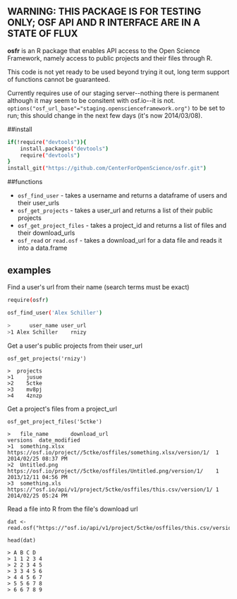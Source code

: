 ## WARNING: THIS PACKAGE IS FOR TESTING ONLY; OSF API AND R INTERFACE ARE IN A STATE OF FLUX

**osfr** is an R package that enables API access to the Open Science Framework, namely access to public projects and their files through R.

This code is not yet ready to be used beyond trying it out, long term support of functions cannot be guaranteed.

Currently requires use of our staging server--nothing there is permanent although it may seem to be consitent with osf.io--it is not. `options("osf_url_base"="staging.openscienceframework.org")` to be set to run; this should change in the next few days (it's now 2014/03/08).

##install

```bash
if(!require("devtools")){
    install.packages("devtools")
    require("devtools")
}
install_git("https://github.com/CenterForOpenScience/osfr.git")
```

##functions

- `osf_find_user` - takes a username and returns a dataframe of users and their user_urls
- `osf_get_projects` - takes a user_url and returns a list of their public projects
- `osf_get_project_files` - takes a project_id and returns a list of files and their download_urls
- `osf_read` or `read.osf` - takes a download_url for a data file and reads it into a data.frame
 
## examples

Find a user's url from their name (search terms must be exact)

```bash
require(osfr)

osf_find_user('Alex Schiller')

>      user_name user_url
>1 Alex Schiller    rnizy
```

Get a user's public projects from their user_url

```
osf_get_projects('rnizy')

>  projects
>1    jusue
>2    5ctke
>3    mv8pj
>4    4znzp
```
Get a project's files from a project_url

```
osf_get_project_files('5ctke')

>   file_name       download_url                                                      versions  date_modified
>1  something.xlsx  https://osf.io/project//5ctke/osffiles/something.xlsx/version/1/  1         2014/02/25 08:37 PM
>2  Untitled.png    https://osf.io/project//5ctke/osffiles/Untitled.png/version/1/    1         2013/12/11 04:56 PM
>3  something.xls   https://"osf.io/api/v1/project/5ctke/osffiles/this.csv/version/1/ 1         2014/02/25 05:24 PM
```

Read a file into R from the file's download url

```
dat <- read.osf("https://"osf.io/api/v1/project/5ctke/osffiles/this.csv/version/1/")

head(dat)

> A B C D
> 1 1 2 3 4
> 2 2 3 4 5
> 3 3 4 5 6
> 4 4 5 6 7
> 5 5 6 7 8
> 6 6 7 8 9
```
